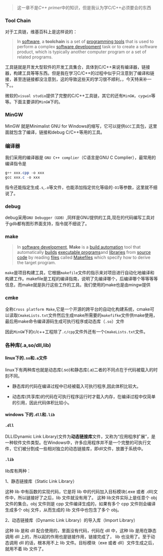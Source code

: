 > 这一章不是*C++ primer*中的知识，但是我认为学C/C++必须要会的东西

### Tool Chain

对于工具链，维基百科上是这样说的：

> In [software](https://en.wikipedia.org/wiki/Software), a **toolchain** is a set of [programming tools](https://en.wikipedia.org/wiki/Programming_tool) that is used to perform a complex [software development](https://en.wikipedia.org/wiki/Software_development) task or to create a software product, which is typically another computer program or a set of related programs.

工具链就是开发大型软件的开发工具集合，具体到C/C++来说有编译器，链接器，构建工具等等东西。但是我在学习C/C++的过程中似乎只注意到了编译和链接，甚至连链接都没注意到，这的导致这些天的学习很不顺利，，今天特来补一下。。

微软的`visual studio`提供了完整的C/C++工具链，其它的还有`MinGW`，`cygwin`等等。下面主要讲的`MinGW`下的。

### MinGW

MinGW 就是Minimalist GNU for Windows的缩写，它可以提供`GCC`工具包，这里面就包含了编译，链接和debug C/C++等用的工具。

### 编译器

我们采用的编译器是 `GNU C++ complier`（C语言是GNU C Complier），最常用的编译指令是

```powershell
g++ xxx.cpp -o xxx
gcc xxx.c -o xxx
```

指令还能指定生成`.s`,`.o`等文件，也能添加指定优化等级的`-O1`等参数，这里就不细说了。

### debug

debug采用`GNU Debugger（GDB）`,同样是GNU提供的工具,现在的代码编写工具对于gdb都有图形界面支持，指令就不细说了。

### make

> In [software development](https://en.wikipedia.org/wiki/Software_development), **Make** is a [build automation](https://en.wikipedia.org/wiki/Build_automation) tool that automatically [builds](https://en.wikipedia.org/wiki/Software_build) [executable programs](https://en.wikipedia.org/wiki/Executable_program)and [libraries](https://en.wikipedia.org/wiki/Library_(software)) from [source code](https://en.wikipedia.org/wiki/Source_code) by reading [files](https://en.wikipedia.org/wiki/File_(computing)) called [Makefiles](https://en.wikipedia.org/wiki/Makefile) which specify how to derive the target program.



`make`是项目构建工具，它根据`makefile`文件的指示来对项目进行自动化地编译和构建工作。makefile是工程的编译指南，说明了先编译哪个，后编译哪个等等等等信息，而make就是执行这些工作的工具。我们使用的make也是由mingw提供

### cmke

全称`Cross platform Make`,它是一个开源的跨平台的自动化构建系统，cmake可以读取`CmakeLists.txt`文件然后生成make所需要的`makefifke`文件供make使用，最后用make命令编译源码生成可执行程序或动态库（`.so`）文件

 因此`MinGW`下的c/c++工程除了`.c/cpp`文件外还有一个`CmakeLists.txt`文件。

### 各种库(.a,so/dll,lib)

#### linux下的`.so`和`.a`文件

linux下有两种库也就是动态库(.so)和静态库(.a)二者的不同点在于代码被载入的时刻不同。

- 静态库的代码在编译过程中已经被载入可执行程序,因此体积比较大。

- 动态库(共享库)的代码在可执行程序运行时才载入内存，在编译过程中仅简单的引用，因此代码体积比较小。

#### windows 下的`.dll`和`.lib`

#### `.dll`   
DLL(Dynamic Link Library)文件为**动态链接库**文件，又称为“应用程序扩展”，是一种软件文件类型。在Windows中，许多应用程序并不是一个完整的可执行文件，它们被分割成一些相对独立的动态链接库，即dll文件，放置于系统中。

#### `.lib`

lib库有两种：

1、静态链接库（Static Link Library）

这种 lib 中有函数的实现代码，它是将 lib 中的代码加入目标模块(.exe 或者 .dll)文件中，所以链接好了之后，lib 文件就没有用了。
这种 lib文件实际上是任意个 obj 文件的集合。obj 文件则是 cpp 文件编译生成的，如果有多个 cpp 文件则会编译生成多个 obj 文件，从而生成的 lib 文件中也包含了多个 obj。

2、动态链接库（Dynamic Link Library）的导入库（Import Library）

这种 lib 是和 dll 配合使用的，里面没有代码，代码在 dll 中，这种 lib 是用在静态调用 dll 上的，所以起的作用也是链接作用，链接完成了， lib 也没用了。至于动态调用 dll 的话，根本用不上 lib 文件。目标模块（exe 或者 dll）文件生成之后，就用不着 lib 文件了。


